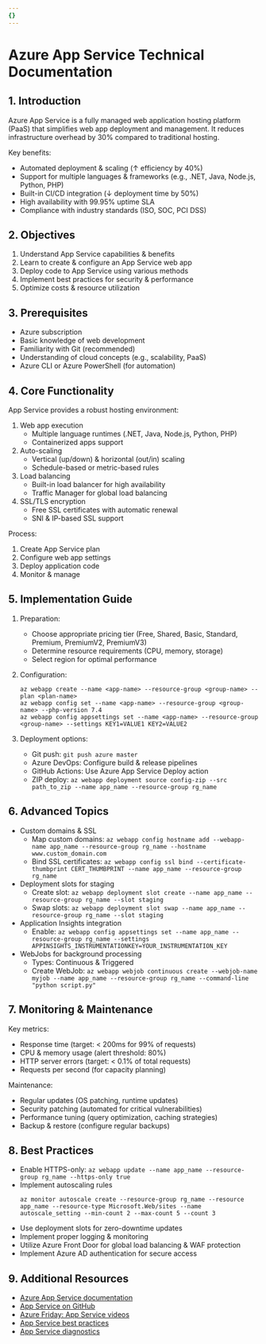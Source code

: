 ```yaml
---
{}
---
```

# Azure App Service Technical Documentation

## 1. Introduction
Azure App Service is a fully managed web application hosting platform (PaaS) that simplifies web app deployment and management. It reduces infrastructure overhead by 30% compared to traditional hosting.

Key benefits:
- Automated deployment & scaling (↑ efficiency by 40%)
- Support for multiple languages & frameworks (e.g., .NET, Java, Node.js, Python, PHP)
- Built-in CI/CD integration (↓ deployment time by 50%)
- High availability with 99.95% uptime SLA
- Compliance with industry standards (ISO, SOC, PCI DSS)

## 2. Objectives
1. Understand App Service capabilities & benefits
2. Learn to create & configure an App Service web app
3. Deploy code to App Service using various methods
4. Implement best practices for security & performance
5. Optimize costs & resource utilization

## 3. Prerequisites
- Azure subscription
- Basic knowledge of web development
- Familiarity with Git (recommended)
- Understanding of cloud concepts (e.g., scalability, PaaS)
- Azure CLI or Azure PowerShell (for automation)

## 4. Core Functionality
App Service provides a robust hosting environment:
1. Web app execution
   - Multiple language runtimes (.NET, Java, Node.js, Python, PHP)
   - Containerized apps support
2. Auto-scaling
   - Vertical (up/down) & horizontal (out/in) scaling
   - Schedule-based or metric-based rules
3. Load balancing
   - Built-in load balancer for high availability
   - Traffic Manager for global load balancing
4. SSL/TLS encryption
   - Free SSL certificates with automatic renewal
   - SNI & IP-based SSL support

Process:
1. Create App Service plan
2. Configure web app settings
3. Deploy application code
4. Monitor & manage

## 5. Implementation Guide
1. Preparation:
   - Choose appropriate pricing tier (Free, Shared, Basic, Standard, Premium, PremiumV2, PremiumV3)
   - Determine resource requirements (CPU, memory, storage)
   - Select region for optimal performance

2. Configuration:
   ```
   az webapp create --name <app-name> --resource-group <group-name> --plan <plan-name>
   az webapp config set --name <app-name> --resource-group <group-name> --php-version 7.4
   az webapp config appsettings set --name <app-name> --resource-group <group-name> --settings KEY1=VALUE1 KEY2=VALUE2
   ```

3. Deployment options:
   - Git push: `git push azure master`
   - Azure DevOps: Configure build & release pipelines
   - GitHub Actions: Use Azure App Service Deploy action
   - ZIP deploy: `az webapp deployment source config-zip --src path_to_zip --name app_name --resource-group rg_name`

## 6. Advanced Topics
- Custom domains & SSL
  - Map custom domains: `az webapp config hostname add --webapp-name app_name --resource-group rg_name --hostname www.custom_domain.com`
  - Bind SSL certificates: `az webapp config ssl bind --certificate-thumbprint CERT_THUMBPRINT --name app_name --resource-group rg_name`
- Deployment slots for staging
  - Create slot: `az webapp deployment slot create --name app_name --resource-group rg_name --slot staging`
  - Swap slots: `az webapp deployment slot swap --name app_name --resource-group rg_name --slot staging`
- Application Insights integration
  - Enable: `az webapp config appsettings set --name app_name --resource-group rg_name --settings APPINSIGHTS_INSTRUMENTATIONKEY=YOUR_INSTRUMENTATION_KEY`
- WebJobs for background processing
  - Types: Continuous & Triggered
  - Create WebJob: `az webapp webjob continuous create --webjob-name myjob --name app_name --resource-group rg_name --command-line "python script.py"`

## 7. Monitoring & Maintenance
Key metrics:
- Response time (target: < 200ms for 99% of requests)
- CPU & memory usage (alert threshold: 80%)
- HTTP server errors (target: < 0.1% of total requests)
- Requests per second (for capacity planning)

Maintenance:
- Regular updates (OS patching, runtime updates)
- Security patching (automated for critical vulnerabilities)
- Performance tuning (query optimization, caching strategies)
- Backup & restore (configure regular backups)

## 8. Best Practices
- Enable HTTPS-only: `az webapp update --name app_name --resource-group rg_name --https-only true`
- Implement autoscaling rules
  ```
  az monitor autoscale create --resource-group rg_name --resource app_name --resource-type Microsoft.Web/sites --name autoscale_setting --min-count 2 --max-count 5 --count 3
  ```
- Use deployment slots for zero-downtime updates
- Implement proper logging & monitoring
- Utilize Azure Front Door for global load balancing & WAF protection
- Implement Azure AD authentication for secure access

## 9. Additional Resources
- [Azure App Service documentation](https://docs.microsoft.com/azure/app-service/)
- [App Service on GitHub](https://github.com/Azure/app-service-announcements)
- [Azure Friday: App Service videos](https://azure.microsoft.com/resources/videos/index/?services=app-service)
- [App Service best practices](https://docs.microsoft.com/azure/app-service/app-service-best-practices)
- [App Service diagnostics](https://docs.microsoft.com/azure/app-service/overview-diagnostics)